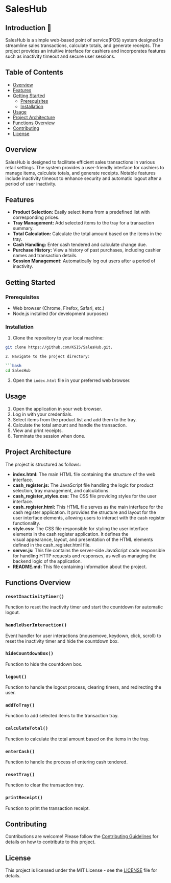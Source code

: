 # SalesHub 

## Introduction 📖
SalesHub  is a simple web-based point of service(POS) system designed to streamline sales transactions, calculate totals, and generate receipts. The project provides an intuitive interface for cashiers and incorporates features such as inactivity timeout and secure user sessions.

## Table of Contents
- [Overview](#overview)
- [Features](#features)
- [Getting Started](#getting-started)
  - [Prerequisites](#prerequisites)
  - [Installation](#installation)
- [Usage](#usage)
- [Project Architecture](#project-architecture)
- [Functions Overview](#functions-overview)
- [Contributing](#contributing)
- [License](#license)

## Overview

SalesHub is designed to facilitate efficient sales transactions in various retail settings. The system provides a user-friendly interface for cashiers to manage items, calculate totals, and generate receipts. Notable features include inactivity timeout to enhance security and automatic logout after a period of user inactivity.

## Features

- **Product Selection:** Easily select items from a predefined list with corresponding prices.
- **Tray Management:** Add selected items to the tray for a transaction summary.
- **Total Calculation:** Calculate the total amount based on the items in the tray.
- **Cash Handling:** Enter cash tendered and calculate change due.
- **Purchase History:** View a history of past purchases, including cashier names and transaction details.
- **Session Management:** Automatically log out users after a period of inactivity.

## Getting Started

### Prerequisites

- Web browser (Chrome, Firefox, Safari, etc.)
- Node.js installed (for development purposes)

### Installation

1. Clone the repository to your local machine:

```bash
git clone https://github.com/KSI5/SalesHub.git.

2. Navigate to the project directory:

```bash
cd SalesHub
```

3. Open the `index.html` file in your preferred web browser.

## Usage

1. Open the application in your web browser.
2. Log in with your credentials.
3. Select items from the product list and add them to the tray.
4. Calculate the total amount and handle the transaction.
5. View and print receipts.
6. Terminate the session when done.

## Project Architecture

The project is structured as follows:

- **index.html:** The main HTML file containing the structure of the web interface.
- **cash_register.js:** The JavaScript file handling the logic for product selection, tray management, and calculations.
- **cash_register_styles.css:** The CSS file providing styles for the user interface.
- **cash_register.html:** This HTML file serves as the main interface for the cash register application. It provides the structure and 
  layout for the user interface elements, allowing users to interact with the cash register functionality.
- **style.css:** The CSS file responsible for styling the user interface elements in the cash register application. It defines the   
   visual appearance, layout, and presentation of the HTML elements defined in the cash_register.html file.
- **server.js:** This file contains the server-side JavaScript code responsible for handling HTTP requests and responses, as well as 
  managing the backend logic of the application.
- **README.md:** This file containing information about the project.
  

## Functions Overview

### `resetInactivityTimer()`

Function to reset the inactivity timer and start the countdown for automatic logout.

### `handleUserInteraction()`

Event handler for user interactions (mousemove, keydown, click, scroll) to reset the inactivity timer and hide the countdown box.

### `hideCountdownBox()`

Function to hide the countdown box.

### `logout()`

Function to handle the logout process, clearing timers, and redirecting the user.

### `addToTray()`

Function to add selected items to the transaction tray.

### `calculateTotal()`

Function to calculate the total amount based on the items in the tray.

### `enterCash()`

Function to handle the process of entering cash tendered.

### `resetTray()`

Function to clear the transaction tray.

### `printReceipt()`

Function to print the transaction receipt.

## Contributing

Contributions are welcome! Please follow the [Contributing Guidelines](CONTRIBUTING.md) for details on how to contribute to this project.

## License

This project is licensed under the MIT License - see the [LICENSE](LICENSE) file for details.
```

